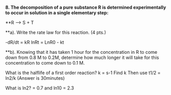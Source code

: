 **8. The decomposition of a pure substance R is determined experimentally to occur in solution in a single elementary step:**

**R —> S + T

**a). Write the rate law for this reaction. (4 pts.)

-dR/dt = kR
lnRt = LnR0 - kt

**b). Knowing that it has taken 1 hour for the concentration in R to come down from 0.8 M to 0.2M, determine how much longer it will take for this concentration to come down to 0.1 M.

What is the halflife of a first order reaction?
k = s-1
Find k
Then use t1/2 = ln2/k
(Answer is 30minutes)

What is ln2? = 0.7  and ln10 = 2.3
